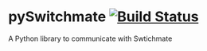 # pySwitchmate [![Build Status](https://travis-ci.org/Danielhiversen/pySwitchmate.svg?branch=master)](https://travis-ci.org/Danielhiversen/pySwitchmate)

A Python library to communicate with Swtichmate
